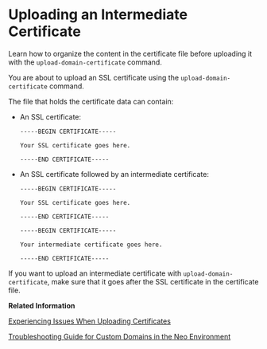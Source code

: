 <!-- loiodf741234356541d08c34cc1fd1512758 -->

# Uploading an Intermediate Certificate

Learn how to organize the content in the certificate file before uploading it with the `upload-domain-certificate` command.

You are about to upload an SSL certificate using the `upload-domain-certificate` command.

The file that holds the certificate data can contain:

-   An SSL certificate:

    `-----BEGIN CERTIFICATE-----`

    `Your SSL certificate goes here.`

    `-----END CERTIFICATE-----`

-   An SSL certificate followed by an intermediate certificate:

    `-----BEGIN CERTIFICATE-----`

    `Your SSL certificate goes here.`

    `-----END CERTIFICATE-----` 

    `-----BEGIN CERTIFICATE-----`

    `Your intermediate certificate goes here.`

    `-----END CERTIFICATE-----`


If you want to upload an intermediate certificate with `upload-domain-certificate`, make sure that it goes after the SSL certificate in the certificate file.

**Related Information**  


[Experiencing Issues When Uploading Certificates](experiencing-issues-when-uploading-certificates-2518a20.md "Use these troubleshooting steps for resolving common issues and errors related to the process of uploading certificates to the SAP BTP, Neo environment.")

[Troubleshooting Guide for Custom Domains in the Neo Environment](troubleshooting-guide-for-custom-domains-in-the-neo-environment-216e0ed.md "Use this troubleshooting guide to quickly identify and resolve issues with custom domains in the SAP BTP, Neo environment.")

